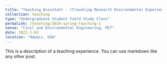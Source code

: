 ```yaml
---
title: "Teaching Assistant - [Traveling Research Environmental Experience (MIT)](https://cee.mit.edu/trex_1091/)"
collection: teaching
type: "Undergraduate Student Field Study Class"
permalink: /teaching/2014-spring-teaching-1
venue: "Civil and Environmental Engineering, MIT"
date: 2022-1-03
location: "Hawaii, USA"
---
```


This is a description of a teaching experience. You can use markdown like any other post.
